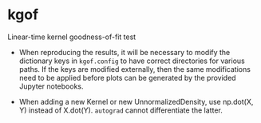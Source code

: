 # kgof
Linear-time kernel goodness-of-fit test

* When  reproducing the results, it will be necessary to modify the dictionary
  keys in `kgof.config` to have correct directories for various paths. If the
  keys are modified externally, then the same modifications need to be applied
  before plots can be generated by the provided Jupyter notebooks.

* When adding a new Kernel or new UnnormalizedDensity, use np.dot(X, Y) instead of 
  X.dot(Y). `autograd` cannot differentiate the latter.

